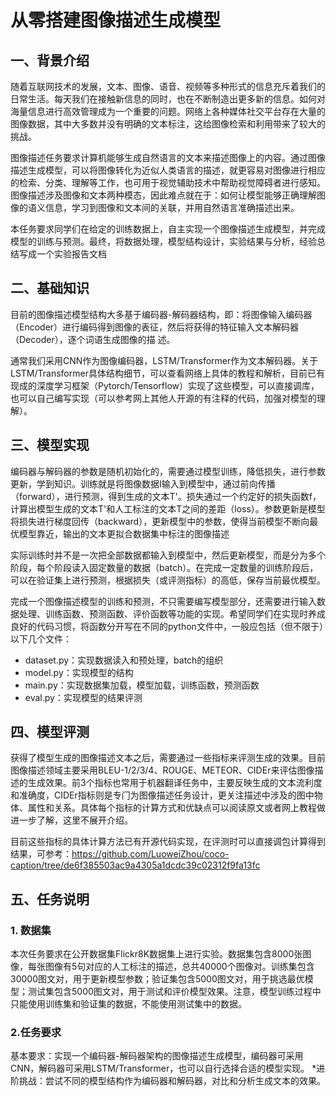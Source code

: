 # 从零搭建图像描述生成模型

## 一、背景介绍

随着互联网技术的发展，文本、图像、语音、视频等多种形式的信息充斥着我们的日常生活。每天我们在接触新信息的同时，也在不断制造出更多新的信息。如何对海量信息进行高效管理成为一个重要的问题。网络上各种媒体社交平台存在大量的图像数据，其中大多数并没有明确的文本标注，这给图像检索和利用带来了较大的挑战。

图像描述任务要求计算机能够生成自然语言的文本来描述图像上的内容。通过图像描述生成模型，可以将图像转化为近似人类语言的描述，就更容易对图像进行相应的检索、分类、理解等工作，也可用于视觉辅助技术中帮助视觉障碍者进行感知。图像描述涉及图像和文本两种模态，因此难点就在于：如何让模型能够正确理解图像的语义信息，学习到图像和文本间的关联，并用自然语言准确描述出来。

本任务要求同学们在给定的训练数据上，自主实现一个图像描述生成模型，并完成模型的训练与预测。最终，将数据处理，模型结构设计，实验结果与分析，经验总结写成一个实验报告文档

## 二、基础知识

目前的图像描述模型结构大多基于编码器-解码器结构，即：将图像输入编码器（Encoder）进行编码得到图像的表征，然后将获得的特征输入文本解码器（Decoder），逐个词语生成图像的描
述。

通常我们采用CNN作为图像编码器，LSTM/Transformer作为文本解码器。关于LSTM/Transformer具体结构细节，可以查看网络上具体的教程和解析，目前已有现成的深度学习框架（Pytorch/Tensorflow）实现了这些模型，可以直接调库，也可以自己编写实现（可以参考网上其他人开源的有注释的代码，加强对模型的理解）。

## 三、模型实现

编码器与解码器的参数是随机初始化的，需要通过模型训练，降低损失，进行参数更新，学到知识。训练就是将图像数据I输入到模型中，通过前向传播（forward），进行预测，得到生成的文本T'。损失通过一个约定好的损失函数f，计算出模型生成的文本T'和人工标注的文本T之间的差距（loss）。参数更新是模型将损失进行梯度回传（backward），更新模型中的参数，使得当前模型不断向最优模型靠近，输出的文本更拟合数据集中标注的图像描述

实际训练时并不是一次把全部数据都输入到模型中，然后更新模型，而是分为多个阶段，每个阶段读入固定数量的数据（batch）。在完成一定数量的训练阶段后，可以在验证集上进行预测，根据损失（或评测指标）的高低，保存当前最优模型。

完成一个图像描述模型的训练和预测，不只需要编写模型部分，还需要进行输入数据处理、训练函数、预测函数、评价函数等功能的实现。希望同学们在实现时养成良好的代码习惯，将函数分开写在不同的python文件中，一般应包括（但不限于）以下几个文件：

- dataset.py：实现数据读入和预处理，batch的组织
- model.py：实现模型的结构
- main.py：实现数据集加载，模型加载，训练函数，预测函数
- eval.py：实现模型的结果评测

## 四、模型评测

获得了模型生成的图像描述文本之后，需要通过一些指标来评测生成的效果。目前图像描述领域主要采用BLEU-1/2/3/4、ROUGE、METEOR、CIDEr来评估图像描述的生成效果。前3个指标也常用于机器翻译任务中，主要反映生成的文本流利度和准确度，CIDEr指标则是专⻔为图像描述任务设计，更关注描述中涉及的图中物体、属性和关系。具体每个指标的计算方式和优缺点可以阅读原文或者网上教程做进一步了解，这里不展开介绍。

目前这些指标的具体计算方法已有开源代码实现，在评测时可以直接调包计算得到结果，可参考：<https://github.com/LuoweiZhou/coco-caption/tree/de6f385503ac9a4305a1dcdc39c02312f9fa13fc>

## 五、任务说明

### 1. 数据集

本次任务要求在公开数据集Flickr8K数据集上进行实验。数据集包含8000张图像，每张图像有5句对应的人工标注的描述，总共40000个图像对。训练集包含30000图文对，用于更新模型参数；验证集包含5000图文对，用于挑选最优模型；测试集包含5000图文对，用于测试和评价模型效果。注意，模型训练过程中只能使用训练集和验证集的数据，不能使用测试集中的数据。

### 2.任务要求

基本要求：实现一个编码器-解码器架构的图像描述生成模型，编码器可采用CNN，解码器可采用LSTM/Transformer，也可以自行选择合适的模型实现。
*进阶挑战：尝试不同的模型结构作为编码器和解码器，对比和分析生成文本的效果。
